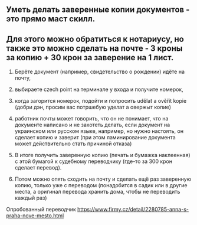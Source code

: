## Уметь делать заверенные копии документов - это прямо маст скилл.

## Для этого можно обратиться к нотариусу, но также это можно сделать на почте - 3 кроны за копию + 30 крон за заверение на 1 лист.

1) Берёте документ (например, свидетельство о рождении) идёте на почту,

2) выбираете czech point на терминале у входа и получите номерок,

3) когда загорится номерок, подойти и попросить udělat a ověřit kopie (добри дэн, просим вас потршебую уделат а овержыт копие)

4) работник почты может говорить, что он не понимает, что на документе написано и не захотеть делать, если документ на украинском или русском языке, например, но нужно настоять, он сделает копию и заверит (при этом ламинирование документа может действительно стать причиной отказа)

5) В итоге получить заверенную копию 
(печать и бумажка наклеенная) с этой бумагой к судебному переводчику (где-то за 300 крон сделает перевод). 

6) Потом можно опять сходить на почту и сделать ещё раз заверенную копию, только уже с переводом (понадобится в садик или в другие места, а оригинал перевода хранить дома, чтобы не переводить каждый раз)

Опробованный переводчик  https://www.firmy.cz/detail/2280785-anna-s-praha-nove-mesto.html
